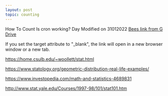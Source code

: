 ```yaml
---
layout: post
topic: counting
---
```


How To Count
Is cron working?
Day 
Modified on 31012022
<a href="https://drive.google.com/file/d/1-B1OktSrWtM-N9G5ViuwfwsNEI43Jz31/view?usp=sharing" target="_blank">Bees link from G Drive</a>
<p>If you set the target attribute to "_blank", the link will open in a new browser window or a new tab.</p>

<a href="https://home.csulb.edu/~woollett/stat.html" target="_blank">https://home.csulb.edu/~woollett/stat.html</a>  

<a href="https://www.statology.org/geometric-distribution-real-life-examples/" target="_blank">https://www.statology.org/geometric-distribution-real-life-examples/</a>  

<a href="https://www.investopedia.com/math-and-statistics-4689831" target="_blank">https://www.investopedia.com/math-and-statistics-4689831</a>  

<a href="http://www.stat.yale.edu/Courses/1997-98/101/stat101.htm" target="_blank">http://www.stat.yale.edu/Courses/1997-98/101/stat101.htm</a>  

